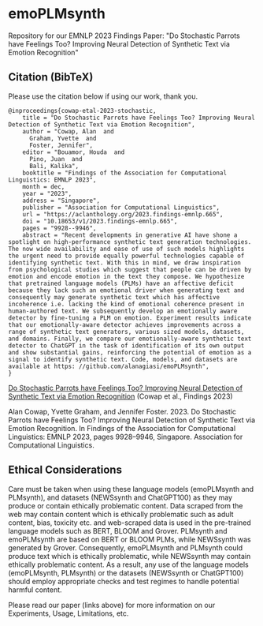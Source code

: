 # emoPLMsynth
Repository for our EMNLP 2023 Findings Paper: "Do Stochastic Parrots have Feelings Too? Improving Neural Detection of Synthetic Text via Emotion Recognition"



## Citation (BibTeX)
Please use the citation below if using our work, thank you.
```
@inproceedings{cowap-etal-2023-stochastic,
    title = "Do Stochastic Parrots have Feelings Too? Improving Neural Detection of Synthetic Text via Emotion Recognition",
    author = "Cowap, Alan  and
      Graham, Yvette  and
      Foster, Jennifer",
    editor = "Bouamor, Houda  and
      Pino, Juan  and
      Bali, Kalika",
    booktitle = "Findings of the Association for Computational Linguistics: EMNLP 2023",
    month = dec,
    year = "2023",
    address = "Singapore",
    publisher = "Association for Computational Linguistics",
    url = "https://aclanthology.org/2023.findings-emnlp.665",
    doi = "10.18653/v1/2023.findings-emnlp.665",
    pages = "9928--9946",
    abstract = "Recent developments in generative AI have shone a spotlight on high-performance synthetic text generation technologies. The now wide availability and ease of use of such models highlights the urgent need to provide equally powerful technologies capable of identifying synthetic text. With this in mind, we draw inspiration from psychological studies which suggest that people can be driven by emotion and encode emotion in the text they compose. We hypothesize that pretrained language models (PLMs) have an affective deficit because they lack such an emotional driver when generating text and consequently may generate synthetic text which has affective incoherence i.e. lacking the kind of emotional coherence present in human-authored text. We subsequently develop an emotionally aware detector by fine-tuning a PLM on emotion. Experiment results indicate that our emotionally-aware detector achieves improvements across a range of synthetic text generators, various sized models, datasets, and domains. Finally, we compare our emotionally-aware synthetic text detector to ChatGPT in the task of identification of its own output and show substantial gains, reinforcing the potential of emotion as a signal to identify synthetic text. Code, models, and datasets are available at https: //github.com/alanagiasi/emoPLMsynth",
}
```


[Do Stochastic Parrots have Feelings Too? Improving Neural Detection of Synthetic Text via Emotion Recognition](https://aclanthology.org/2023.findings-emnlp.665) (Cowap et al., Findings 2023)

Alan Cowap, Yvette Graham, and Jennifer Foster. 2023. Do Stochastic Parrots have Feelings Too? Improving Neural Detection of Synthetic Text via Emotion Recognition. In Findings of the Association for Computational Linguistics: EMNLP 2023, pages 9928–9946, Singapore. Association for Computational Linguistics.

## Ethical Considerations
Care must be taken when using these language models (emoPLMsynth and PLMsynth), and datasets (NEWSsynth and ChatGPT100) as they may produce or contain ethically problematic content. Data scraped from the web may contain content which is ethically problematic such as adult content, bias, toxicity etc. and web-scraped data is used in the pre-trained language models such as BERT, BLOOM and Grover. PLMsynth and emoPLMsynth are based on BERT or BLOOM PLMs, while NEWSsynth was generated by Grover. Consequently, emoPLMsynth and PLMsynth could produce text which is ethically problematic, while NEWSsynth may contain ethically problematic content. As a result, any use of the language models (emoPLMsynth, PLMsynth) or the datasets (NEWSsynth or ChatGPT100) should employ appropriate checks and test regimes to handle potential harmful content.

Please read our paper (links above) for more information on our Experiments, Usage, Limitations, etc.
